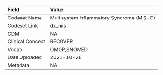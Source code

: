 |Field            |Value                                     |
|:----------------|:-----------------------------------------|
|Codeset Name     |Multisystem Inflammatory Syndrome (MIS-C) |
|Codeset Link     |[dx_mis](https://github.com/PEDSnet/Variable-Dictionary/blob/main/conditions/dx_mis.csv)|
|CDM              |NA                                        |
|Clinical Concept |RECOVER                                   |
|Vocab            |OMOP,SNOMED                               |
|Date Uploaded    |2021-10-28                                |
|Metadata         |NA                                        |
